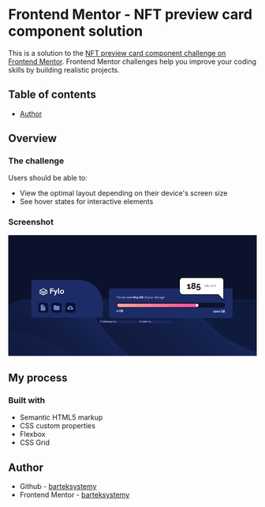 # Frontend Mentor - NFT preview card component solution

This is a solution to the [NFT preview card component challenge on Frontend Mentor](https://www.frontendmentor.io/challenges/nft-preview-card-component-SbdUL_w0U). Frontend Mentor challenges help you improve your coding skills by building realistic projects. 

## Table of contents

- [Author](https://github.com/barteksystemy)

## Overview

### The challenge

Users should be able to:

- View the optimal layout depending on their device's screen size
- See hover states for interactive elements

### Screenshot

![](./screenshot.jpg)


## My process

### Built with

- Semantic HTML5 markup
- CSS custom properties
- Flexbox
- CSS Grid


## Author

- Github - [barteksystemy](https://github.com/barteksystemy)
- Frontend Mentor - [barteksystemy](https://www.frontendmentor.io/profile/barteksystemy)